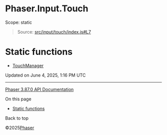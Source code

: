 # Phaser.Input.Touch

Scope:
static

> Source: [src/input/touch/index.js#L7](https://github.com/phaserjs/phaser/blob/v3.87.0/src/input/touch/index.js#L7)

# Static functions

* [TouchManager](../class/input-touch-touchmanager.md)

Updated on June 4, 2025, 1:16 PM UTC

---

[Phaser 3.87.0 API Documentation](../../index.md)

On this page

* [Static functions](#static-functions)

Back to top

©2025[Phaser](https://docs.phaser.io)